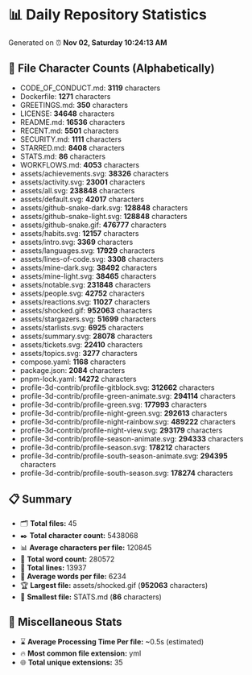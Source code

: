 # 📊 Daily Repository Statistics
Generated on ⏰ **Nov 02, Saturday 10:24:13 AM**

## 📂 File Character Counts (Alphabetically)
- CODE_OF_CONDUCT.md: **3119** characters
- Dockerfile: **1271** characters
- GREETINGS.md: **350** characters
- LICENSE: **34648** characters
- README.md: **16536** characters
- RECENT.md: **5501** characters
- SECURITY.md: **1111** characters
- STARRED.md: **8408** characters
- STATS.md: **86** characters
- WORKFLOWS.md: **4053** characters
- assets/achievements.svg: **38326** characters
- assets/activity.svg: **23001** characters
- assets/all.svg: **238848** characters
- assets/default.svg: **42017** characters
- assets/github-snake-dark.svg: **128848** characters
- assets/github-snake-light.svg: **128848** characters
- assets/github-snake.gif: **476777** characters
- assets/habits.svg: **12157** characters
- assets/intro.svg: **3369** characters
- assets/languages.svg: **17929** characters
- assets/lines-of-code.svg: **3308** characters
- assets/mine-dark.svg: **38492** characters
- assets/mine-light.svg: **38465** characters
- assets/notable.svg: **231848** characters
- assets/people.svg: **42752** characters
- assets/reactions.svg: **11027** characters
- assets/shocked.gif: **952063** characters
- assets/stargazers.svg: **51699** characters
- assets/starlists.svg: **6925** characters
- assets/summary.svg: **28078** characters
- assets/tickets.svg: **22410** characters
- assets/topics.svg: **3277** characters
- compose.yaml: **1168** characters
- package.json: **2084** characters
- pnpm-lock.yaml: **14272** characters
- profile-3d-contrib/profile-gitblock.svg: **312662** characters
- profile-3d-contrib/profile-green-animate.svg: **294114** characters
- profile-3d-contrib/profile-green.svg: **177993** characters
- profile-3d-contrib/profile-night-green.svg: **292613** characters
- profile-3d-contrib/profile-night-rainbow.svg: **489222** characters
- profile-3d-contrib/profile-night-view.svg: **293179** characters
- profile-3d-contrib/profile-season-animate.svg: **294333** characters
- profile-3d-contrib/profile-season.svg: **178212** characters
- profile-3d-contrib/profile-south-season-animate.svg: **294395** characters
- profile-3d-contrib/profile-south-season.svg: **178274** characters

## 📋 Summary
- 🗂️ **Total files:** 45
- ✒️ **Total character count:** 5438068
- 📊 **Average characters per file:** 120845
- 📝 **Total word count:** 280572
- 🧾 **Total lines:** 13937
- 📐 **Average words per file:** 6234
- 🏆 **Largest file:** assets/shocked.gif (**952063** characters)
- 🥉 **Smallest file:** STATS.md (**86** characters)

## 🌟 Miscellaneous Stats
- ⌛ **Average Processing Time Per file:** ~0.5s (estimated)
- 🔥 **Most common file extension:** yml
- 🌐 **Total unique extensions:** 35
